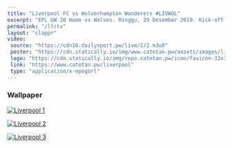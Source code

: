 ```yaml
---
title: "Liverpool FC vs Wolverhampton Wanderers #LIVWOL"
excerpt: "EPL GW 20 Home vs Wolves. Minggu, 29 Desember 2019. Kick-off 23:30 WIB"
permalink: "/lfctv"
layout: "clappr"
video:
 source: "https://cdn10.dailysport.pw/live/2/2.m3u8"
 poster: "https://cdn.statically.io/img/www.catetan.pw/assets/images/livwol.jpg?w=720&filter=grayascale&format=webp&quality=75"
 logo: "https://cdn.statically.io/img/repo.catetan.pw/icon/favicon-32x32.png"
 link: "https://www.catetan.pw/liverpool"
 type: "application/x-mpegUrl"
---
```


### Wallpaper

[![Liverpool 1](https://cdn.statically.io/img/wallpaperplay.com/walls/full/9/f/e/324276.jpg?w=720&quality=60&format=webp)](https://cdn.statically.io/img/wallpaperplay.com/walls/full/9/f/e/324276.jpg)

[![Liverpool 2](https://cdn.statically.io/img/wallpaperplay.com/walls/full/c/d/6/324234.jpg?w=720&quality=60&format=webp)](https://cdn.statically.io/img/wallpaperplay.com/walls/full/c/d/6/324234.jpg)

[![Liverpool 3](https://cdn.statically.io/img/wallpaperplay.com/walls/full/7/1/1/324254.jpg?w=720&quality=60&format=webp)](https://cdn.statically.io/img/wallpaperplay.com/walls/full/7/1/1/324254.jpg)
